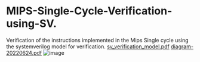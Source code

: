 # MIPS-Single-Cycle-Verification-using-SV.
Verification of the instructions implemented in the Mips Single cycle using the systemverilog model for verification.
[sv_verification_model.pdf](https://github.com/abrahamjdn/MIPS-Single-Cycle-Verification-using-SV./files/9008311/sv_verification_model.pdf)
[diagram-20220624.pdf](https://github.com/abrahamjdn/MIPS-Single-Cycle-Verification-using-SV./files/9008314/diagram-20220624.pdf)
![image](https://user-images.githubusercontent.com/108389027/176378845-95b8d183-d72f-4e93-b939-bcab356188fd.png)
